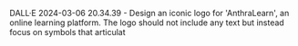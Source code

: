 DALL·E 2024-03-06 20.34.39 - Design an iconic logo for 'AnthraLearn', an online learning platform. The logo should not include any text but instead focus on symbols that articulat